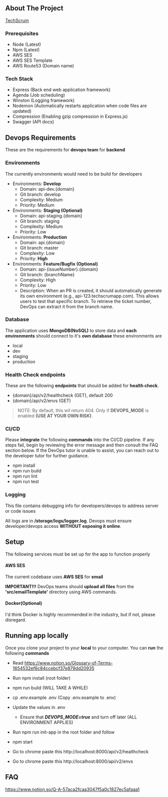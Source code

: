 ## About The Project

[TechScrum](https://techscrumapp.com)

### Prerequisites

- Node (Latest)
- Npm (Latest)
- AWS SES
- AWS SES Template
- AWS Route53 (Domain name)

### Tech Stack

- Express (Back end web application framework)
- Agenda (Job scheduling)
- Winston (Logging framework)
- Nodemon (Automatically restarts application when code files are updated)
- Compression (Enabling gzip compression in Express.js)
- Swagger (API docs)

## Devops Requirements

These are the requirements for **devops team** for **backend**

### Environments

The currently environments would need to be build for developers

- Environments: **Develop**
  - Domain: api-dev.{domain}
  - Git branch: develop
  - Complexity: Medium
  - Priority: Medium
- Environments: **Staging (Optional)**
  - Domain: api-staging.{domain}
  - Git branch: staging
  - Complexity: Medium
  - Priority: Low
- Environments: **Production**
  - Domain: api.{domain}
  - Git branch: master
  - Complexity: Low
  - Priority: **High**
- Environments: **Feature/Bugfix (Optional)**
  - Domain: api-{issueNumber}.{domain}
  - Git branch: {branchName}
  - Complexity: High
  - Priority: Low
  - Description: When an PR is created, it should automatically generate its own environment (e.g., api-123.techscrumapp.com). This allows users to test that specific branch. To retrieve the ticket number, DevOps can extract it from the branch name.

### Database

The application uses **MongoDB(NoSQL)** to store data and **each environments** should connect to it's **own database** these environments are

- local
- dev
- staging
- production

### Health Check endpoints

These are the following **endpoints** that should be added for **health check**.

- {domain}/api/v2/healthcheck (GET), default 200
- {domain}/api/v2/envs (GET)

> NOTE: By default, this wil return 404. Only if **DEVOPS_MODE** is enabled **(USE AT YOUR OWN RISK)**.

### CI/CD

Please **integrate** the following **commands** into the CI/CD pipeline. If any steps fail, begin by reviewing the error message and then consult the FAQ section below. If the DevOps tutor is unable to assist, you can reach out to the developer tutor for further guidance.

- npm install
- npm run build
- npm run lint
- npm run test

### Logging

This file contains debugging info for developers/devops to address server or code issues

All logs are in **/storage/logs/logger.log**. Devops must ensure developer/devops access **WITHOUT exposing it online**.

## Setup

The following services must be set up for the app to function properly

#### AWS SES

The current codebase uses **AWS SES** for **email**

**IMPORTANT!!!** DevOps teams should **upload all files** from the **'src/emailTemplate'** directory using AWS commands.

#### Docker(Optional)

I'd think Docker is highly recommended in the industry, but if not, please disregard.

## Running app locally

Once you clone your project to your **local** to your computer. You can **run** the following **commands**

- Read https://www.notion.so/Glossary-of-Terms-1654532ef6c84ccebcf37e879dd20935

- Run npm install (root folder)
- npm run build (WILL TAKE A WHILE)
- cp .env.example .env (Copy .env.example to .env)
- Update the values in .env
  - Ensure that **_DEVOPS_MODE=true_** and turn off later (ALL ENVIRONMENT APPLIES)
- Run npm run init-app in the root folder and follow
- npm start
- Go to chrome paste this http://localhost:8000/api/v2/healthcheck
- Go to chrome paste this http://localhost:8000/api/v2/envs

## FAQ

https://www.notion.so/Q-A-57aca2fcaa3047f5a0c1827ec5afaaa1
